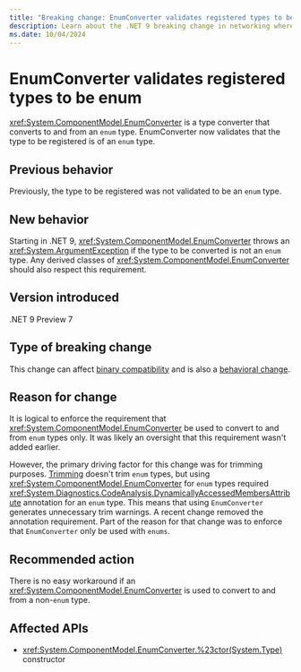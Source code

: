 ```yaml
---
title: "Breaking change: EnumConverter validates registered types to be enum"
description: Learn about the .NET 9 breaking change in networking where EnumConverter now validates that the type to be registered is an enum type.
ms.date: 10/04/2024
---
```

# EnumConverter validates registered types to be enum

<xref:System.ComponentModel.EnumConverter> is a type converter that converts to and from an `enum` type. EnumConverter now validates that the type to be registered is of an `enum` type.

## Previous behavior

Previously, the type to be registered was not validated to be an `enum` type.

## New behavior

Starting in .NET 9, <xref:System.ComponentModel.EnumConverter> throws an <xref:System.ArgumentException> if the type to be converted is not an `enum` type. Any derived classes of <xref:System.ComponentModel.EnumConverter> should also respect this requirement.

## Version introduced

.NET 9 Preview 7

## Type of breaking change

This change can affect [binary compatibility](../../categories.md#binary-compatibility) and is also a [behavioral change](../../categories.md#behavioral-change).

## Reason for change

It is logical to enforce the requirement that <xref:System.ComponentModel.EnumConverter> be used to convert to and from `enum` types only. It was likely an oversight that this requirement wasn't added earlier.

However, the primary driving factor for this change was for trimming purposes. [Trimming](../../../deploying/trimming/prepare-libraries-for-trimming.md) doesn't trim `enum` types, but using <xref:System.ComponentModel.EnumConverter> for `enum` types required <xref:System.Diagnostics.CodeAnalysis.DynamicallyAccessedMembersAttribute> annotation for an `enum` type. This means that using `EnumConverter` generates unnecessary trim warnings. A recent change removed the annotation requirement. Part of the reason for that change was to enforce that `EnumConverter` only be used with `enums`.

## Recommended action

There is no easy workaround if an <xref:System.ComponentModel.EnumConverter> is used to convert to and from a non-`enum` type.

## Affected APIs

- <xref:System.ComponentModel.EnumConverter.%23ctor(System.Type)> constructor

